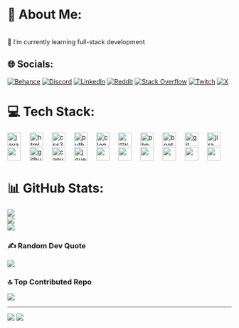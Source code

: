 # 💫 About Me:
<br>🌱 I’m currently learning full-stack development<br>


## 🌐 Socials:
[![Behance](https://img.shields.io/badge/Behance-1769ff?logo=behance&logoColor=white)](https://behance.net/mralien4) [![Discord](https://img.shields.io/badge/Discord-%237289DA.svg?logo=discord&logoColor=white)](https://discord.gg/elbarryanwar)  [![LinkedIn](https://img.shields.io/badge/LinkedIn-%230077B5.svg?logo=linkedin&logoColor=white)](https://linkedin.com/in/anouar-el-barry)  [![Reddit](https://img.shields.io/badge/Reddit-%23FF4500.svg?logo=Reddit&logoColor=white)](https://reddit.com/user/deepstech) [![Stack Overflow](https://img.shields.io/badge/-Stackoverflow-FE7A16?logo=stack-overflow&logoColor=white)](https://stackoverflow.com/users/el-barry-anouar) [![Twitch](https://img.shields.io/badge/Twitch-%239146FF.svg?logo=Twitch&logoColor=white)](https://twitch.tv/anouardev) [![X](https://img.shields.io/badge/X-black.svg?logo=X&logoColor=white)](https://x.com/@elbarryAnwar) 

# 💻 Tech Stack:
<div align="left">
<img src="https://cdn.jsdelivr.net/gh/devicons/devicon/icons/javascript/javascript-original.svg" height="30" alt="javascript logo"  />
<img width="12" />
<img src="https://cdn.jsdelivr.net/gh/devicons/devicon/icons/html5/html5-original.svg" height="30" alt="html5 logo"  />
<img width="12" />
<img src="https://cdn.jsdelivr.net/gh/devicons/devicon/icons/css3/css3-original.svg" height="30" alt="css3 logo"  />
<img width="12" />
<img src="https://cdn.jsdelivr.net/gh/devicons/devicon/icons/python/python-original.svg" height="30" alt="python logo"  />
<img width="12" />
<img src="https://cdn.jsdelivr.net/gh/devicons/devicon/icons/c/c-original.svg" height="30" alt="c logo"  />
<img width="12" />
<img src="https://cdn.jsdelivr.net/gh/devicons/devicon/icons/mysql/mysql-original.svg" height="30" alt="mysql logo"  />
<img width="12" />
<img src="https://cdn.jsdelivr.net/gh/devicons/devicon/icons/php/php-original.svg" height="30" alt="php logo"  />
<img width="12" />
<img src="https://cdn.jsdelivr.net/gh/devicons/devicon/icons/bootstrap/bootstrap-original.svg" height="30" alt="bootstrap logo"  />
<img width="12" />
<img src="https://cdn.jsdelivr.net/gh/devicons/devicon/icons/git/git-original.svg" height="30" alt="git logo"  />
<img width="12" />
<img src="https://cdn.jsdelivr.net/gh/devicons/devicon/icons/jira/jira-original.svg" height="30" alt="jira logo"  />
<img width="12" />
<img src="https://cdn.jsdelivr.net/gh/devicons/devicon/icons/figma/figma-original.svg" height="30"height="30"  />
<img width="12" />
<img src="https://cdn.jsdelivr.net/gh/devicons/devicon/icons/github/github-original.svg" height="30" alt="github logo"  />
<img width="12" />
<img src="https://cdn.jsdelivr.net/gh/devicons/devicon/icons/canva/canva-original.svg" height="30" alt="canva logo"  />
<img width="12" />
<img src="https://cdn.jsdelivr.net/gh/devicons/devicon/icons/jquery/jquery-original.svg" height="30" alt="jquery logo"  />
  <img width="12" />
<img src="https://cdn.jsdelivr.net/gh/devicons/devicon@latest/icons/laravel/laravel-original.svg" height="30" />
  <img width="12" />
<img src="https://cdn.jsdelivr.net/gh/devicons/devicon@latest/icons/vuejs/vuejs-plain-wordmark.svg" height="30" />
  <img width="12" />
<img src="https://cdn.jsdelivr.net/gh/devicons/devicon@latest/icons/docker/docker-plain-wordmark.svg" height="30" />
  <img width="12" />
  <img src="https://cdn.jsdelivr.net/gh/devicons/devicon@latest/icons/postgresql/postgresql-original-wordmark.svg" height="30" />
  <img width="12" />
  <img src="https://cdn.jsdelivr.net/gh/devicons/devicon@latest/icons/tailwindcss/tailwindcss-original-wordmark.svg" height="30" />
  <img width="12" />
  <img src="https://cdn.jsdelivr.net/gh/devicons/devicon@latest/icons/wordpress/wordpress-plain.svg" height="30" />  
</div>

# 📊 GitHub Stats:
![](https://github-readme-stats.vercel.app/api?username=anwar-elbarry&theme=codeSTACKr&hide_border=true&include_all_commits=false&count_private=false)<br/>
![](https://github-readme-streak-stats.herokuapp.com/?user=anwar-elbarry&theme=codeSTACKr&hide_border=true)<br/>
![](https://github-readme-stats.vercel.app/api/top-langs/?username=anwar-elbarry&theme=codeSTACKr&hide_border=true&include_all_commits=false&count_private=false&layout=compact)

### ✍️ Random Dev Quote
![](https://quotes-github-readme.vercel.app/api?type=horizontal&theme=tokyonight)

### 🔝 Top Contributed Repo
![](https://github-contributor-stats.vercel.app/api?username=anwar-elbarry&limit=5&theme=shadow_blue&combine_all_yearly_contributions=true)

---
[![](https://visitcount.itsvg.in/api?id=anwar-elbarry&icon=5&color=3)](https://visitcount.itsvg.in)
![](https://komarev.com/ghpvc/?username=anwar-elbarry&color=green)
<!-- Proudly created with GPRM ( https://gprm.itsvg.in ) -->
